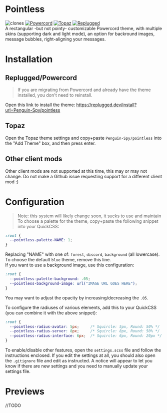 # Pointless
![clones](https://img.shields.io/endpoint?url=https://githubstats.penguinspy.repl.co/shields/pointless) [![Powercord](https://img.shields.io/badge/client-Powercord-7289da?logo=discord&logoColor=fff)](https://powercord.dev/) [![Topaz](https://img.shields.io/badge/client-Topaz-fdda0d?logo=discord&logoColor=fff)](https://topaz.goosemod.com/)  [![Replugged](https://img.shields.io/badge/client-Replugged-7289da?logo=discord&logoColor=fff)](https://replugged.dev/)  
A rectangular -but not pointy- customizable Powercord theme, with multiple skins (supporting dark and light mode), an option for backround images,  message bubbles, right-aligning your messages.  


# Installation
## Replugged/Powercord
> If you are migrating from Powercord and already have the theme installed, you don't need to reinstall.  

Open this link to install the theme: https://replugged.dev/install?url=Penguin-Spy/pointless

## Topaz
Open the Topaz theme settings and copy+paste `Penguin-Spy/pointless` into the "Add Theme" box, and then press enter.

## Other client mods
Other client mods are not supported at this time, this may or may not change. Do not make a Github issue requesting support for a different client mod :)


# Configuration
> Note: this system will likely change soon, it sucks to use and maintain
To choose a palette for the theme, copy+paste the following snippet into your QuickCSS:
```css
:root {
  --pointless-palette-NAME: 1;
}
```
Replacing "NAME" with one of: `forest`, `discord`, `background` (all lowercase). To choose the default `blue` theme, remove this line.  
If you want to use a background image, use this configuration:
```css
:root {
  --pointless-palette-background: .05;
  --pointless-background-image: url("IMAGE URL GOES HERE");
}
```
You may want to adjust the opacity by increasing/decreasing the `.05`.

To configure the radiuses of various elements, add this to your QuickCSS (you can combine it with the above snippet):
```css
:root {
  --pointless-radius-avatar: 5px;     /* Squircle: 5px, Round: 50% */
  --pointless-radius-server: 8px;     /* Squircle: 8px, Round: 50% */
  --pointless-radius-interface: 6px;  /* Squircle: 6px, Round: 20px */
}
```
To enable/disable other features, open the `settings.scss` file and follow the instructions enclosed. If you edit the settings at all, you should also open the `.gitignore` file and edit as instructed. A notice will appear to let you know if there are new settings and you need to manually update your settings file.

# Previews
//TODO
